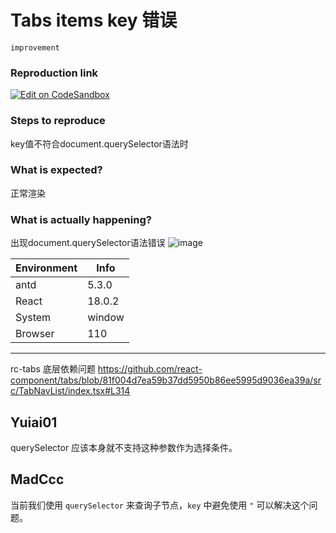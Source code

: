 # Tabs items key 错误

`improvement`

### Reproduction link

[![Edit on CodeSandbox](https://codesandbox.io/static/img/play-codesandbox.svg)](https://codesandbox.io/s/ji-ben-antd-5-3-0-forked-5bh2bh?file=/demo.tsx)

### Steps to reproduce

key值不符合document.querySelector语法时

### What is expected?

正常渲染

### What is actually happening?

出现document.querySelector语法错误
![image](https://user-images.githubusercontent.com/63146237/223756493-935d6116-fdb2-434a-b215-3bb8e98ee1b2.png)

| Environment | Info   |
| ----------- | ------ |
| antd        | 5.3.0  |
| React       | 18.0.2 |
| System      | window |
| Browser     | 110    |

---

rc-tabs 底层依赖问题 https://github.com/react-component/tabs/blob/81f004d7ea59b37dd5950b86ee5995d9036ea39a/src/TabNavList/index.tsx#L314

<!-- generated by ant-design-issue-helper. DO NOT REMOVE -->

## Yuiai01

querySelector 应该本身就不支持这种参数作为选择条件。

## MadCcc

当前我们使用 `querySelector` 来查询子节点，`key` 中避免使用 `"` 可以解决这个问题。
